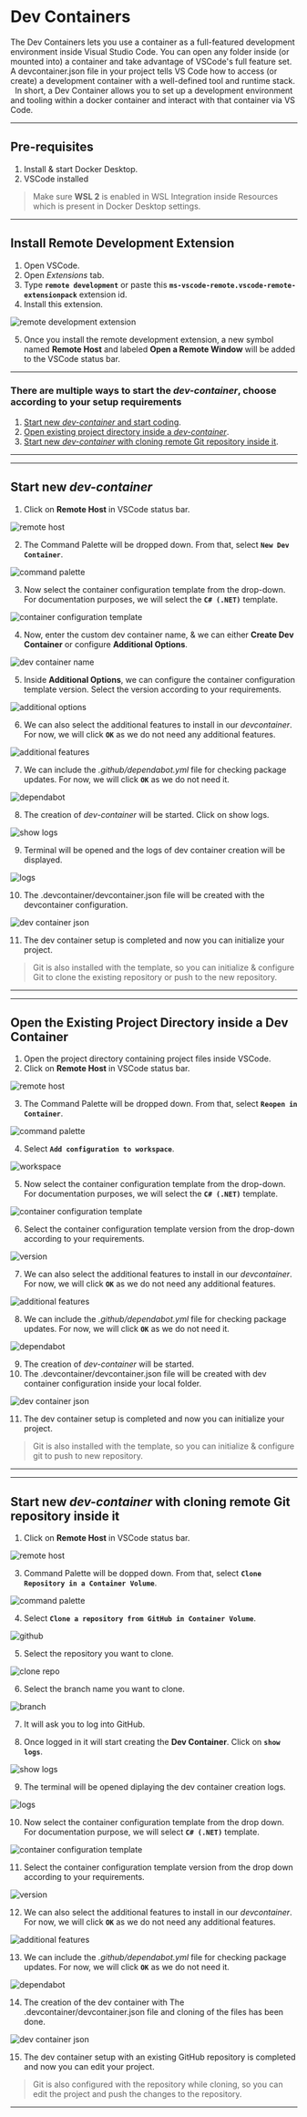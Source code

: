 # Dev Containers
The Dev Containers lets you use a container as a full-featured development environment inside Visual Studio Code. You can open any folder inside (or mounted into) a container and take advantage of VSCode's full feature set. A devcontainer.json file in your project tells VS Code how to access (or create) a development container with a well-defined tool and runtime stack.  
In short, a Dev Container allows you to set up a development environment and tooling within a docker container and interact with that container via VS Code.

---

## Pre-requisites
1. Install & start Docker Desktop.
2. VSCode installed

> Make sure **WSL 2** is enabled in WSL Integration inside Resources which is present in Docker Desktop settings.

---

## Install Remote Development Extension
1. Open VSCode.
2. Open *Extensions* tab.
3. Type **`remote development`** or paste this **`ms-vscode-remote.vscode-remote-extensionpack`** extension id.
4. Install this extension.

![remote development extension](./images/extension.png)

5. Once you install the remote development extension, a new symbol named **Remote Host** and labeled **Open a Remote Window** will be added to the VSCode status bar.

---

### There are multiple ways to start the *dev-container*, choose according to your setup requirements
1. [Start new *dev-container* and start coding](#start-new-dev-container).
2. [Open existing project directory inside a *dev-container*](#open-existing-project-directory-inside-a-dev-container).
3. [Start new *dev-container* with cloning remote Git repository inside it](#start-new-dev-container-with-cloning-remote-git-repository-inside-it).

---
---

## Start new *dev-container*
1. Click on **Remote Host** in VSCode status bar.

![remote host](./images/vscode.png)

2. The Command Palette will be dropped down. From that, select **`New Dev Container`**.

![command palette](./images/command-palette.png)

3. Now select the container configuration template from the drop-down. For documentation purposes, we will select the **`C# (.NET)`** template.

![container configuration template](./images/template.png)


4. Now, enter the custom dev container name, & we can either **Create Dev Container** or configure **Additional Options**.

![dev container name](./images/dev-container-name.png)

5. Inside **Additional Options**, we can configure the container configuration template version. Select the version according to your requirements.

![additional options](./images/additional-options.png)

6. We can also select the additional features to install in our *devcontainer*. For now, we will click **`OK`** as we do not need any additional features.

![additional features](./images/additional-features.png)

7. We can include the *.github/dependabot.yml* file for checking package updates. For now, we will click **`OK`** as we do not need it.

![dependabot](./images/dependabot.png)

8. The creation of *dev-container* will be started. Click on show logs.

![show logs](./images/show-logs.png)

9. Terminal will be opened and the logs of dev container creation will be displayed.

![logs](./images/logs.png)

10. The .devcontainer/devcontainer.json file will be created with the devcontainer configuration.

![dev container json](./images/dev-container-json.png)

11. The dev container setup is completed and now you can initialize your project.

> Git is also installed with the template, so you can initialize & configure Git to clone the existing repository or push to the new repository.

---
---

## Open the Existing Project Directory inside a Dev Container

1. Open the project directory containing project files inside VSCode.
2. Click on **Remote Host** in VSCode status bar.

![remote host](./images/vscode-2.png)

3. The Command Palette will be dropped down. From that, select **`Reopen in Container`**.

![command palette](./images/command-palette-2.png)

4. Select **`Add configuration to workspace`**.

![workspace](./images/workspace.png)

5. Now select the container configuration template from the drop-down. For documentation purposes, we will select the **`C# (.NET)`** template.

![container configuration template](./images/template-2.png)

6. Select the container configuration template version from the drop-down according to your requirements.

![version](./images/version.png)

7. We can also select the additional features to install in our *devcontainer*. For now, we will click **`OK`** as we do not need any additional features.

![additional features](./images/additional-features-2.png)

8. We can include the *.github/dependabot.yml* file for checking package updates. For now, we will click **`OK`** as we do not need it.

![dependabot](./images/dependabot.png)

9. The creation of *dev-container* will be started.
10. The .devcontainer/devcontainer.json file will be created with dev container configuration inside your local folder.

![dev container json](./images/dev-container-json-2.png)

11. The dev container setup is completed and now you can initialize your project.

> Git is also installed with the template, so you can initialize & configure git to push to new repository.

---
---

## Start new *dev-container* with cloning remote Git repository inside it
1. Click on **Remote Host** in VSCode status bar.

![remote host](./images/vscode.png)

3. Command Palette will be dopped down. From that, select **`Clone Repository in a Container Volume`**.

![command palette](./images/command-palette-3.png)

4. Select **`Clone a repository from GitHub in Container Volume`**.

![github](./images/github.png)

5. Select the repository you want to clone.

![clone repo](./images/clone-repo.png)

6. Select the branch name you want to clone.

![branch](./images/branch.png)

7. It will ask you to log into GitHub.

8. Once logged in it will start creating the **Dev Container**. Click on **`show logs`**.

![show logs](./images/show-logs-2.png)

9. The terminal will be opened diplaying the dev container creation logs.

![logs](./images/logs-2.png)

10. Now select the container configuration template from the drop down. For documentation purpose, we will select **`C# (.NET)`** template.

![container configuration template](./images/template-3.png)

11. Select the container configuration template version from the drop down according to your requirements.

![version](./images/version-2.png)

12. We can also select the additional features to install in our *devcontainer*. For now, we will click **`OK`** as we do not need any additional features.

![additional features](./images/additional-features-3.png)

13. We can include the *.github/dependabot.yml* file for checking package updates. For now, we will click **`OK`** as we do not need it.

![dependabot](./images/dependabot-2.png)

14. The creation of the dev container with The .devcontainer/devcontainer.json file and cloning of the files has been done.

![dev container json](./images/dev-container-json-3.png)

15. The dev container setup with an existing GitHub repository is completed and now you can edit your project.

> Git is also configured with the repository while cloning, so you can edit the project and push the changes to the repository.

---
